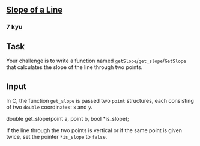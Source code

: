 <h2><a href=https://www.codewars.com/kata/53222010db0eea35ad000001/train/c target="_blank">Slope of a Line</a></h2><h3>7 kyu</h3><h2 id="task">Task</h2><p>Your challenge is to write a function named <code>getSlope</code>/<code>get_slope</code>/<code>GetSlope</code> that calculates the slope of the line through two points.</p><h2 id="input">Input</h2><p>In C, the function <code>get_slope</code> is passed two <code>point</code> structures, each consisting of two <code>double</code> coordinates: <code>x</code> and <code>y</code>.</p><p>double get_slope(point a, point b, bool *is_slope);</p><p>If the line through the two points is vertical or if the same point is given twice, set the pointer <code>*is_slope</code> to <code>false</code>.</p>
